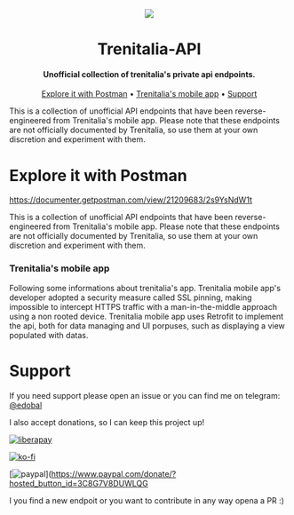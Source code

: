 <div align="center">
  <img src="https://github.com/Bbalduzz/Trenitalia-API/assets/81587335/f3eb8b46-7717-43bf-9942-eb837c19c942">
</div>
<h1 align="center">
  Trenitalia-API
</h1>

<h4 align="center">Unofficial collection of trenitalia's private api endpoints.</h4>

<p align="center">
  <a href="#Explore it with Postman">Explore it with Postman</a> •
  <a href="#dependencies">Trenitalia's mobile app</a> •
  <a href="#how-to-use">Support</a>
</p>

This is a collection of unofficial API endpoints that have been reverse-engineered from Trenitalia's mobile app. Please note that these endpoints are not officially documented by Trenitalia, so use them at your own discretion and experiment with them.

# Explore it with Postman
https://documenter.getpostman.com/view/21209683/2s9YsNdW1t

This is a collection of unofficial API endpoints that have been reverse-engineered from Trenitalia's mobile app. Please note that these endpoints are not officially documented by Trenitalia, so use them at your own discretion and experiment with them.

### Trenitalia's mobile app
Following some informations about trenitalia's app.
Trenitalia mobile app's developer adopted a security measure called SSL pinning, making impossible to intercept HTTPS traffic with a man-in-the-middle approach using a non rooted device.
Trenitalia mobile app uses Retrofit to implement the api, both for data managing and UI porpuses, such as displaying a view populated with datas.

# Support
If you need support please open an issue or you can find me on telegram: [@edobal](https://t.me/edobal)

I also accept donations, so I can keep this project up!

[![liberapay](https://liberapay.com/assets/widgets/donate.svg)](https://liberapay.com/balduzz/donate)

[![ko-fi](https://ko-fi.com/img/githubbutton_sm.svg)](https://ko-fi.com/C0C8T2OJ6)

[![paypal](https://www.paypalobjects.com/en_US/i/btn/btn_donateCC_LG.gif)](https://www.paypal.com/donate/?hosted_button_id=3C8G7V8DUWLQG

I you find a new endpoit or you want to contribute in any way opena a PR :)
